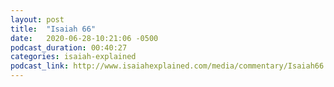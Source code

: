 ```yaml
---
layout: post
title:  "Isaiah 66"
date:   2020-06-28-10:21:06 -0500
podcast_duration: 00:40:27
categories: isaiah-explained
podcast_link: http://www.isaiahexplained.com/media/commentary/Isaiah66.mp3
---
```

